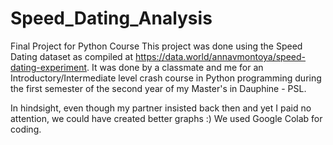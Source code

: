 # Speed_Dating_Analysis
Final Project for Python Course
This project was done using the Speed Dating dataset as compiled at https://data.world/annavmontoya/speed-dating-experiment.
It was done by a classmate and me for an Introductory/Intermediate level crash course in Python programming during the first semester of the second year of my Master's in Dauphine - PSL.

In hindsight, even though my partner insisted back then and yet I paid no attention, we could have created better graphs :)
We used Google Colab for coding.
